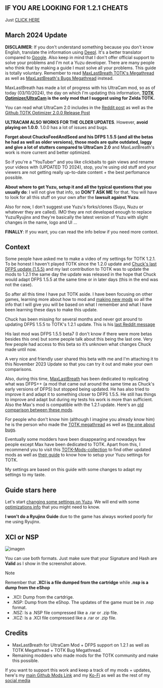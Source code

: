 ## IF YOU ARE LOOKING FOR 1.2.1 CHEATS

Just [CLICK HERE](https://github.com/bad1dea/NXCheats/pull/143/files)

## March 2024 Update

**DISCLAIMER**: If you don't understand something because you don't know English, translate the information using [Deepl](https://www.deepl.com/). It's a better translator compared to [Google](https://translate.google.es/?hl=es&sl=auto&tl=es&op=websites). Also keep in mind that I don't offer official support to solve your problems and I'm not a Yuzu developer. There are many people who think that by making a guide I must solve all your problems. This guide is totally voluntary. Remember to read [MaxLastBreath TOTK's Megathread](https://www.reddit.com/user/Maxlastbreath/comments/148o725/tears_of_the_kingdom_yuzu_setup_guide_60_fps_up/) as well as [MaxLastBreath's Bugs Megathread](https://www.reddit.com/user/Maxlastbreath/comments/148p4wh/yuzu_totk_bugmegathread/) instead.

MaxLastBreath has made a lot of progress with his UltraCam mod, so as of today (03/10/2024), the day on which I'm updating this information, **[TOTK Optimizer/UltraCam](https://github.com/MaxLastBreath/TOTK-mods/releases) is the only mod that I suggest using for Zelda TOTK.**

You can read what UltraCam 2.0 includes in the [Reddit post](https://www.reddit.com/user/Maxlastbreath/comments/1baopsy/totk_optimizer_20_ultracam_beyond_new_dfps/) as well as the [Github TOTK Optimizer 2.0.0 Release Post](https://github.com/MaxLastBreath/TOTK-mods/releases/tag/manager-2.0.0)

**ULTRACAM ALSO WORKS FOR THE OLDER UPDATES**. However, **avoid playing on 1.0.0**. 1.0.0 has a lot of issues and bugs.

**Forget about ChucksFeedAndSeed and his DFPS 1.5.5 (and all the betas he had as well as older versions), those mods are quite outdated, laggy and give a lot of stutters compared to UltraCam 2.0** and MaxLastBreath's work is more current and better optimized.

So if you're a "YouTuber" and you like clickbaits to gain views and rename your videos with (UPDATED TO 2024), stop, you're using old stuff and your viewers are not getting really up-to-date content + the best perfomance possible.

**About where to get Yuzu, setup it and all the typical questions that you usually do**: I will not give that info, so **DON'T ASK ME** for that. You will have to look for all this stuff on your own after the **lawsuit against Yuzu**.

Also for now, I don't suggest use Yuzu's forks/clones (Suyu, Nuzu or whatever they are called). IMO they are not developed enough to replace Yuzu/Ryujinx and they're basically the latest version of Yuzu with slight changes in the name, logo and UI ...

**FINALLY**: If you  want, you can read the info below if you need more context.

## Context

Some people have asked me to make a video of my settings for TOTK 1.2.1. To be honest I haven't played TOTK since the 1.2.0 update and [Chuck's last DFPS update (1.5.5)](https://www.reddit.com/user/ChucksFeedAndSeed/comments/14xksce/beta1_totk_dynamicfps_v155beta1_custom_internal/) and my last contribution to TOTK was to update the mods to 1.2.1 the same day the update was released in the hope that Chuck would adapt DFPS 1.5.5 at the same time or in later days (this in the end was not the case). 

So after all this time I have put TOTK aside. I have been focusing on other games, learning more about how to mod and [making new mods](https://github.com/StevensND/switch-port-mods) so all the info that I will give you will be based on what I remember and what I have been learning these days to make this update.

Chuck has been missing for several months and never got around to updating DFPS 1.5.5 to TOTK's 1.2.1 update. This is his [last Reddit message](https://www.reddit.com/u/ChucksFeedAndSeed/comments/14xksce/comment/ju8qqth/?utm_source=share&utm_medium=web2x&context=3)

His last mod was DFPS 1.5.5 beta7 (I don't know if there were more betas besides this one) but some people talk about this being the last one. Very few people had access to this beta so it’s unknown what changes Chuck made until now.

A very nice and friendly user shared this beta with me and I'm attaching it to this November 2023 Update so that you can try it out and make your own comparisons.

Also, during this time, [MaxLastBreath](https://github.com/MaxLastBreath/TOTK-DFPS) has been dedicated to replicating what was DFPS++ (a mod that came out around the same time as Chuck's early versions of DFPS) but stopped being updated. He has also tried to improve it and adapt it to something closer to DFPS 1.5.5. He still has things to improve and adapt but during my tests his work is more than sufficient. Also the Max's mod is compatible with the 1.2.1 update. Here's an [old comparison between these mods](https://youtu.be/5zMMAq4hfsQ?si=fsD9EuvXXW7IjX4B). 

For people who don't know him (although I imagine you already know him) he is the person who made the [TOTK megathread](https://www.reddit.com/user/Maxlastbreath/comments/148o725/tears_of_the_kingdom_yuzu_setup_guide_60_fps_up/) as well as [the one about bugs](https://www.reddit.com/user/Maxlastbreath/comments/148p4wh/yuzu_totk_bugmegathread/). 

Eventually some modders have been disappearing and nowadays few people except Max have been dedicated to TOTK. Apart from this, I recommend you to visit this [TOTK-Mods-collection](https://github.com/hoverbike1/TOTK-Mods-collection/tree/main) to find other updated mods as well as [their guide](https://github.com/hoverbike1/TOTK-Mods-collection/blob/main/SETUP.md) to know how to setup your Yuzu settings for TOTK. 

My settings are based on this guide with some changes to adapt my settings to my taste. 

## Guide stars here

Let's start [changing some settings on Yuzu](https://github.com/StevensND/switch-port-mods/tree/main/The%20Legend%20of%20Zelda%20Tears%20of%20the%20Kingdom/%5B0100F2C0115B6000%5D/1.2.1/Settings%20(Only%20for%20Yuzu)). We will end with some [optimizations info](https://github.com/StevensND/switch-port-mods/tree/main/The%20Legend%20of%20Zelda%20Tears%20of%20the%20Kingdom/%5B0100F2C0115B6000%5D/1.2.1/Optimizations) that you might need to know.

**I won't do a Ryujinx Guide** due to the game has always worked poorly for me using Ryujinx.

## XCI or NSP

![imagen](https://i.imgur.com/0kToCTv.png)

You can use both formats. Just make sure that your Signature and Hash are **Valid** as I show in the screenshot above.

> [!NOTE]
Remember that **.XCI is a file dumped from the cartridge** while **.nsp is a dump from the eShop**

- .XCI: Dump from the cartdrige.
- .NSP: Dump from the eShop. The updates of the game must be in .nsp format.
- .NSZ: Is a .NSP file compressed like a .rar or .zip file.
- .XCZ: Is a .XCI file compressed like a .rar or .zip file.

## Credits

- MaxLastBreath for UltraCam Mod + DFPS support on 1.2.1 as well as TOTK Megathread + TOTK Bug Megathread.
- Remaining modders who made mods for the TOTK community and make this possible.

If you want to support this work and keep a track of my mods + updates, here's my [main Github Mods Link](https://github.com/StevensND/switch-port-mods) and my [Ko-Fi](https://ko-fi.com/stevenss) as well as the rest of my [social media](https://linktr.ee/stevenssv2)